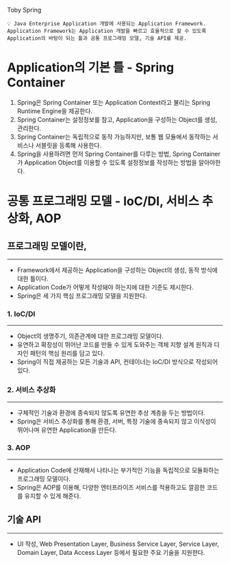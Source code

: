 Toby Spring

```
💡 Java Enterprise Application 개발에 사용되는 Application Framework.
Application Framework는 Application 개발을 빠르고 효율적으로 할 수 있도록 Application의 바탕이 되는 틀과 공통 프로그래밍 모델, 기술 API를 제공.
```

# Application의 기본 틀 - Spring Container


1. Spring은 Spring Container 또는 Application Context라고 불리는 Spring Runtime Engine을 제공한다.
2. Spring Container는 설정정보를 참고, Application을 구성하는 Object를 생성, 관리한다.
3. Spring Container는 독립적으로 동작 가능하지만, 보통 웹 모듈에서 동작하는 서비스나 서블릿을 등록해 사용한다.
4. Spring을 사용하려면 먼저 Spring Container를 다루는 방법, Spring Container가 Application Object를 이용할 수 있도록 설정정보를 작성하는 방법을 알아야한다.

# 공통 프로그래밍 모델 - IoC/DI, 서비스 추상화, AOP


## 프로그래밍 모델이란,

---

- Framework에서 제공하는 Application을 구성하는 Object의 생성, 동작 방식에 대한 틀이다.
- Application Code가 어떻게 작성돼야 하는지에 대한 기준도 제시한다.
- Spring은 세 가지 핵심 프로그래밍 모델을 지원한다.

### 1. IoC/DI

---

- Object의 생명주기, 의존관계에 대한 프로그래밍 모델이다.
- 유연하고 확장성이 뛰어난 코드를 만들 수 있게 도와주는 객체 지향 설계 원칙과 디자인 패턴의 핵심 원리를 담고 있다.
- Spring이 직접 제공하는 모든 기술과 API, 컨테이너는 IoC/DI 방식으로 작성되어 있다.

### 2. 서비스 추상화

---

- 구체적인 기술과 환경에 종속되지 않도록 유연한 추상 계층을 두는 방법이다.
- Spring은 서비스 추상화를 통해 환경, 서버, 특정 기술에 종속되지 않고 이식성이 뛰어나며 유연한 Application을 만든다.

### 3. AOP

---

- Application Code에 산재해서 나타나는 부가적인 기능을 독립적으로 모듈화하는 프로그래밍 모델이다.
- Spring은 AOP를 이용해, 다양한 엔터프라이즈 서비스를 적용하고도 깔끔한 코드를 유지할 수 있게 해준다.

## 기술 API

---

- UI 작성, Web Presentation Layer, Business Service Layer, Service Layer, Domain Layer, Data Access Layer 등에서 필요한 주요 기술을 지원한다.